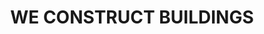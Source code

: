 ---
layout: ../../components/service.astro
service: "Paver"
title: "WE CONSTRUCT BUILDINGS"
time: "22 JANNUARY 2015"
image: "b1.jpg"
imageCarousel: "project-2.jpg"
direction: "Duis aute irure dolor in reprehenderit in voluptate velit esse cillum dolore eu fugiat nulla pariatur."
status: "Completed, 13 June 2020"
type: "Apartments"
Location: "California, USA"
Area1200: "1200 - 1400 Sq ft."
---